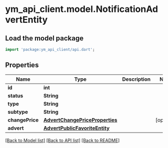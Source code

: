 # ym_api_client.model.NotificationAdvertEntity

## Load the model package
```dart
import 'package:ym_api_client/api.dart';
```

## Properties
Name | Type | Description | Notes
------------ | ------------- | ------------- | -------------
**id** | **int** |  | 
**status** | **String** |  | 
**type** | **String** |  | 
**subtype** | **String** |  | 
**changePrice** | [**AdvertChangePriceProperties**](AdvertChangePriceProperties.md) |  | [optional] 
**advert** | [**AdvertPublicFavoriteEntity**](AdvertPublicFavoriteEntity.md) |  | 

[[Back to Model list]](../README.md#documentation-for-models) [[Back to API list]](../README.md#documentation-for-api-endpoints) [[Back to README]](../README.md)


